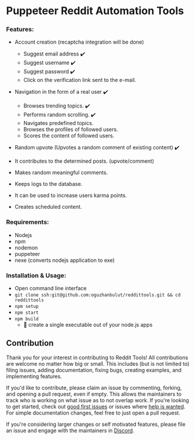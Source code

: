 # Puppeteer Reddit Automation Tools

### Features:

- Account creation (recaptcha integration will be done)
    - Suggest email address ✔️
    - Suggest username ✔️
    - Suggest password ✔️
    - Click on the verification link sent to the e-mail.
  

- Navigation in the form of a real user ✔️
    - Browses trending topics. ✔️
    - Performs random scrolling. ✔️
    - Navigates predefined topics.
    - Browses the profiles of followed users.
    - Scores the content of followed users.
  

- Random upvote (Upvotes a random comment of existing content) ✔️
- It contributes to the determined posts. (upvote/comment)
- Makes random meaningful comments.
- Keeps logs to the database.
- It can be used to increase users karma points.
- Creates scheduled content.

### Requirements:
- Nodejs
- npm
- nodemon
- puppeteer
- nexe (converts nodejs application to exe)

### Installation & Usage:
- Open command line interface
- `git clone ssh:git@github.com:oguzhanbulut/reddittools.git && cd reddittools `
- `npm setup`
- `npm start`
- `npm build`
    - 🎉 create a single executable out of your node.js apps

## Contribution

Thank you for your interest in contributing to Reddit Tools! All contributions are welcome no
matter how big or small. This includes (but is not limited to) filing issues,
adding documentation, fixing bugs, creating examples, and implementing features.

If you'd like to contribute, please claim an issue by commenting, forking, and
opening a pull request, even if empty. This allows the maintainers to track who
is working on what issue as to not overlap work. If you're looking to get started,
check out [good first issues](https://github.com/oguzhanbulut/reddittools/issues?q=is%3Aissue+is%3Aopen+label%3A%22good+first+issue%22)
or issues where [help is wanted](https://github.com/oguzhanbulut/reddittools/issues?q=is%3Aissue+is%3Aopen+label%3A%22help+wanted%22).
For simple documentation changes, feel free to just open a pull request.

If you're considering larger changes or self motivated features, please file an issue
and engage with the maintainers in [Discord](https://discord.gg/kntw3hwqKU).
